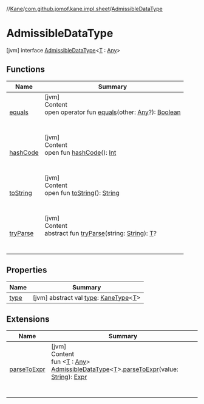 //[Kane](../../index.md)/[com.github.jomof.kane.impl.sheet](../index.md)/[AdmissibleDataType](index.md)



# AdmissibleDataType  
 [jvm] interface [AdmissibleDataType](index.md)<[T](index.md) : [Any](https://kotlinlang.org/api/latest/jvm/stdlib/kotlin/-any/index.html)>   


## Functions  
  
|  Name|  Summary| 
|---|---|
| <a name="kotlin/Any/equals/#kotlin.Any?/PointingToDeclaration/"></a>[equals](../../com.github.jomof.kane.impl.types/-double-algebraic-type/index.md#%5Bkotlin%2FAny%2Fequals%2F%23kotlin.Any%3F%2FPointingToDeclaration%2F%5D%2FFunctions%2F-636154559)| <a name="kotlin/Any/equals/#kotlin.Any?/PointingToDeclaration/"></a>[jvm]  <br>Content  <br>open operator fun [equals](../../com.github.jomof.kane.impl.types/-double-algebraic-type/index.md#%5Bkotlin%2FAny%2Fequals%2F%23kotlin.Any%3F%2FPointingToDeclaration%2F%5D%2FFunctions%2F-636154559)(other: [Any](https://kotlinlang.org/api/latest/jvm/stdlib/kotlin/-any/index.html)?): [Boolean](https://kotlinlang.org/api/latest/jvm/stdlib/kotlin/-boolean/index.html)  <br><br><br>
| <a name="kotlin/Any/hashCode/#/PointingToDeclaration/"></a>[hashCode](../../com.github.jomof.kane.impl.types/-double-algebraic-type/index.md#%5Bkotlin%2FAny%2FhashCode%2F%23%2FPointingToDeclaration%2F%5D%2FFunctions%2F-636154559)| <a name="kotlin/Any/hashCode/#/PointingToDeclaration/"></a>[jvm]  <br>Content  <br>open fun [hashCode](../../com.github.jomof.kane.impl.types/-double-algebraic-type/index.md#%5Bkotlin%2FAny%2FhashCode%2F%23%2FPointingToDeclaration%2F%5D%2FFunctions%2F-636154559)(): [Int](https://kotlinlang.org/api/latest/jvm/stdlib/kotlin/-int/index.html)  <br><br><br>
| <a name="kotlin/Any/toString/#/PointingToDeclaration/"></a>[toString](../../com.github.jomof.kane.impl.types/-object-kane-type/-companion/index.md#%5Bkotlin%2FAny%2FtoString%2F%23%2FPointingToDeclaration%2F%5D%2FFunctions%2F-636154559)| <a name="kotlin/Any/toString/#/PointingToDeclaration/"></a>[jvm]  <br>Content  <br>open fun [toString](../../com.github.jomof.kane.impl.types/-object-kane-type/-companion/index.md#%5Bkotlin%2FAny%2FtoString%2F%23%2FPointingToDeclaration%2F%5D%2FFunctions%2F-636154559)(): [String](https://kotlinlang.org/api/latest/jvm/stdlib/kotlin/-string/index.html)  <br><br><br>
| <a name="com.github.jomof.kane.impl.sheet/AdmissibleDataType/tryParse/#kotlin.String/PointingToDeclaration/"></a>[tryParse](try-parse.md)| <a name="com.github.jomof.kane.impl.sheet/AdmissibleDataType/tryParse/#kotlin.String/PointingToDeclaration/"></a>[jvm]  <br>Content  <br>abstract fun [tryParse](try-parse.md)(string: [String](https://kotlinlang.org/api/latest/jvm/stdlib/kotlin/-string/index.html)): [T](index.md)?  <br><br><br>


## Properties  
  
|  Name|  Summary| 
|---|---|
| <a name="com.github.jomof.kane.impl.sheet/AdmissibleDataType/type/#/PointingToDeclaration/"></a>[type](type.md)| <a name="com.github.jomof.kane.impl.sheet/AdmissibleDataType/type/#/PointingToDeclaration/"></a> [jvm] abstract val [type](type.md): [KaneType](../../com.github.jomof.kane.impl.types/-kane-type/index.md)<[T](index.md)>   <br>


## Extensions  
  
|  Name|  Summary| 
|---|---|
| <a name="com.github.jomof.kane.impl.sheet//parseToExpr/com.github.jomof.kane.impl.sheet.AdmissibleDataType[TypeParam(bounds=[kotlin.Any])]#kotlin.String/PointingToDeclaration/"></a>[parseToExpr](../parse-to-expr.md)| <a name="com.github.jomof.kane.impl.sheet//parseToExpr/com.github.jomof.kane.impl.sheet.AdmissibleDataType[TypeParam(bounds=[kotlin.Any])]#kotlin.String/PointingToDeclaration/"></a>[jvm]  <br>Content  <br>fun <[T](../parse-to-expr.md) : [Any](https://kotlinlang.org/api/latest/jvm/stdlib/kotlin/-any/index.html)> [AdmissibleDataType](index.md)<[T](../parse-to-expr.md)>.[parseToExpr](../parse-to-expr.md)(value: [String](https://kotlinlang.org/api/latest/jvm/stdlib/kotlin/-string/index.html)): [Expr](../../com.github.jomof.kane/-expr/index.md)  <br><br><br>

